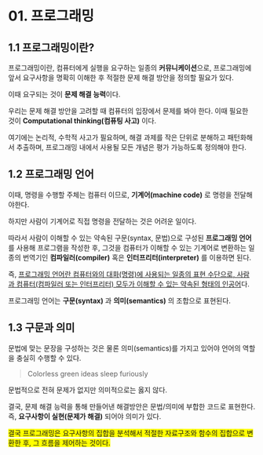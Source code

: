 # 01. 프로그래밍

## 1.1 프로그래밍이란?

프로그래밍이란, 컴퓨터에게 실행을 요구하는 일종의 **커뮤니케이션**으로, 프로그래밍에 앞서 요구사항을 명확히 이해한 후 적절한 문제 해결 방안을 정의할 필요가 있다.

이때 요구되는 것이 **문제 해결 능력**이다.

우리는 문제 해결 방안을 고려할 때 컴퓨터의 입장에서 문제를 봐야 한다. 이때 필요한 것이 **Computational thinking(컴퓨팅 사고)** 이다.

여기에는 논리적, 수학적 사고가 필요하며, 해결 과제를 작은 단위로 분해하고 패턴화해서 추출하며, 프로그래밍 내에서 사용될 모든 개념은 평가 가능하도록 정의해야 한다.

## 1.2 프로그래밍 언어

이때, 명령을 수행할 주체는 컴퓨터 이므로, **기계어(machine code)** 로 명령을 전달해야한다.

하지만 사람이 기계어로 직접 명령을 전달하는 것은 어려운 일이다. 

따라서 사람이 이해할 수 있는 약속된 구문(syntax, 문법)으로 구성된 **프로그래밍 언어**를 사용해 프로그램을 작성한 후, 그것을 컴퓨터가 이해할 수 있는 기계어로 변환하는 일종의 번역기인 **컴파일러(compiler)** 혹은 **인터프리터(interpreter)** 를 이용하면 된다.

즉, <u>프로그래밍 언어란 컴퓨터와의 대화(명령)에 사용되는 일종의 표현 수단으로, 사람과 컴퓨터(컴파일러 또는 인터프리터) 모두가 이해할 수 있는 약속된 형태의 인공어</u>다.

프로그래밍 언어는 **구문(syntax)** 과 **의미(semantics)** 의 조합으로 표현된다.

## 1.3 구문과 의미

문법에 맞는 문장을 구성하는 것은 물론 의미(semantics)를 가지고 있어야 언어의 역할을 충실히 수행할 수 있다.

> Colorless green ideas sleep furiously

문법적으로 전혀 문제가 없지만 의미적으로는 옳지 않다.

결국, 문제 해결 능력을 통해 만들어낸 해결방안은 문법/의미에 부합한 코드로 표현한다. 즉, **요구사항이 실현(문제가 해결)** 되어야 의미가 있다.

<span style="background-color:yellow;">결국 프로그래밍은 요구사항의 집합을 분석해서 적절한 자료구조와 함수의 집합으로 변환한 후, 그 흐름을 제어하는 것이다.</span>



